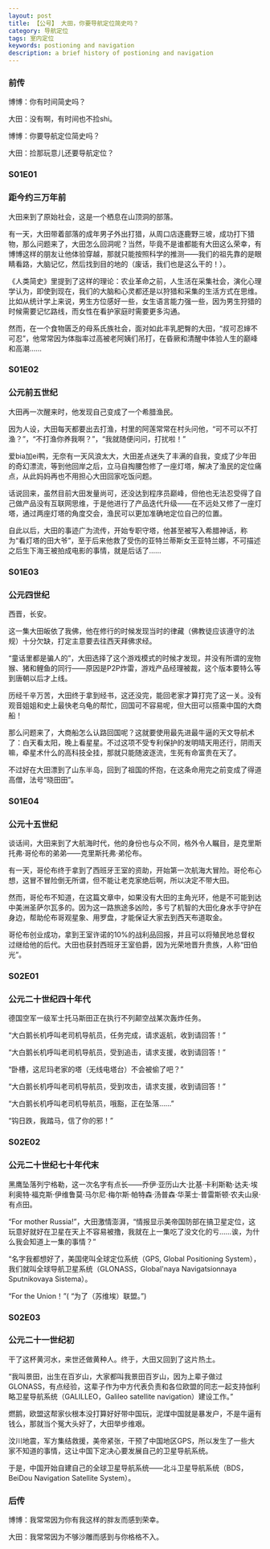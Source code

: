 ```yaml
---
layout: post
title: 【公号】 大田，你要导航定位简史吗？
category: 导航定位
tags: 室内定位
keywords: postioning and navigation
description: a brief history of postioning and navigation
---
```


### 前传

博博：你有时间简史吗？

大田：没有啊，有时间也不捡shi。

博博：你要导航定位简史吗？

大田：捡那玩意儿还要导航定位？

### S01E01

### 距今约三万年前

大田来到了原始社会，这是一个栖息在山顶洞的部落。

有一天，大田带着部落的成年男子外出打猎，从周口店逐鹿野三坡，成功打下猎物，那么问题来了，大田怎么回洞呢？当然，毕竟不是谁都能有大田这么荣幸，有博博这样的朋友让他体验穿越，那就只能按照科学的推测——我们的祖先靠的是眼睛看路，大脑记忆，然后找到目的地的（废话，我们也是这么干的！）。

《人类简史》里提到了这样的理论：农业革命之前，人生活在采集社会，演化心理学认为，即使到现在，我们的大脑和心灵都还是以狩猎和采集的生活方式在思维。比如从统计学上来说，男生方位感好一些，女生语言能力强一些，因为男生狩猎的时候需要记忆路线，而女性在看护家庭时需要更多沟通。

然而，在一个食物匮乏的母系氏族社会，面对如此丰乳肥臀的大田，“叔可忍婶不可忍”，他常常因为体脂率过高被老阿姨们吊打，在昏厥和清醒中体验人生的巅峰和高潮……

### S01E02

### 公元前五世纪

大田再一次醒来时，他发现自己变成了一个希腊渔民。

因为人设，大田每天都要出去打渔，村里的阿莲常常在村头问他，“可不可以不打渔？”，“不打渔你养我啊？”，“我就随便问问，打扰啦！”

爱bia加ei鸭，无奈有一天风浪太大，大田差点迷失了丰满的自我，变成了少年田的奇幻漂流，等到他回岸之后，立马自掏腰包修了一座灯塔，解决了渔民的定位痛点，从此妈妈再也不用担心大田回家吃饭问题。

话说回来，虽然目前大田发量尚可，还没达到程序员巅峰，但他也无法忍受得了自己做产品没有互联网思维，于是他进行了产品迭代升级——在不远处又修了一座灯塔，通过两座灯塔的角度交会，渔民可以更加准确地定位自己的位置。

自此以后，大田的事迹广为流传，开始专职守塔，他甚至被写入希腊神话，称为“看灯塔的田大爷”，至于后来他救了受伤的亚特兰蒂斯女王亚特兰娜，不可描述之后生下海王被拍成电影的事情，就是后话了……

### S01E03

### 公元四世纪

西晋，长安。

这一集大田皈依了我佛，他在修行的时候发现当时的律藏（佛教徒应该遵守的法规）十分欠缺，打定主意要去往西天拜佛求经。

“童话里都是骗人的”，大田选择了这个游戏模式的时候才发现，并没有所谓的宠物猴、猪和鲤鱼的同行——原因是P2P炸雷，游戏产品经理被裁，这个版本要特么等到唐朝以后才上线。

历经千辛万苦，大田终于拿到经书，这还没完，能回老家才算打完了这一关。没有观音姐姐和史上最快老乌龟的帮忙，回国可不容易呢，但大田可以搭乘中国的大商船！

那么问题来了，大商船怎么认路回国呢？这就要使用最先进最牛逼的天文导航术了：白天看太阳，晚上看星星。不过这项不受专利保护的发明晴天用还行，阴雨天嘛，牵星术什么的高科技全挂，那就只能随波逐流，生死有命富贵在天了。 

不过好在大田漂到了山东半岛，回到了祖国的怀抱，在这条命用完之前变成了得道高僧，法号“晓田田”。

### S01E04

### 公元十五世纪

谈话间，大田来到了大航海时代，他的身份也与众不同，格外令人瞩目，是克里斯托弗·哥伦布的弟弟——克里斯托弗·弟伦布。

有一天，哥伦布终于拿到了西班牙王室的资助，开始第一次航海大冒险。哥伦布心想，这冒不冒险倒无所谓，但不能让老克家绝后啊，所以决定不带大田。

然而，哥伦布不知道，在这篇文章中，如果没有大田的主角光环，他是不可能到达中美洲圣萨尔瓦多的。因为这一路旅途多凶险，多亏了机智的大田化身水手守护在身边，帮助伦布哥观星象、用罗盘，才能保证大家去到西天布道取金。

哥伦布创业成功，拿到王室许诺的10%的战利品回报，并且可以将殖民地总督权过继给他的后代。大田也获封西班牙王室伯爵，因为光荣地晋升贵族，人称“田伯光”。

### S02E01

### 公元二十世纪四十年代

德国空军一级军士托马斯田正在执行不列颠空战某次轰炸任务。

“大白鹅长机呼叫老司机导航员，任务完成，请求返航，收到请回答！”

“大白鹅长机呼叫老司机导航员，受到追击，请求支援，收到请回答！”

“卧槽，这尼玛老家的塔（无线电塔台）不会被偷了吧？”

“大白鹅长机呼叫老司机导航员，受到攻击，请求支援，收到请回答！”

“大白鹅长机呼叫老司机导航员，哦豁，正在坠落……”

 “钩日跌，我踏马，信了你的邪！”

### S02E02

### 公元二十世纪七十年代末

黑鹰坠落列宁格勒，这一次名字有点长——乔伊·亚历山大·比基·卡利斯勒·达夫·埃利奥特·福克斯·伊维鲁莫·马尔尼·梅尔斯·帕特森·汤普森·华莱士·普雷斯顿·农夫山泉·有点田。

“For mother Russia!”，大田激情澎湃，“情报显示美帝国防部在搞卫星定位，这玩意好就好在卫星在天上不容易被撸，我就在上一集吃了没文化的亏……诶，为什么我会知道上一集的事情？”

“名字我都想好了，美国佬叫全球定位系统（GPS, Global Positioning System），我们就叫全球导航卫星系统（GLONASS，Global'naya Navigatsionnaya Sputnikovaya Sistema）。

“For the Union！”( “为了（苏维埃）联盟。”)

### S02E03

### 公元二十一世纪初

干了这杯黄河水，来世还做黄种人。终于，大田又回到了这片热土。

“我叫景田，出生在百岁山，大家都叫我景田百岁山，因为上辈子做过GLONASS，有点经验，这辈子作为中方代表负责和各位欧盟的同志一起支持伽利略卫星导航系统（GALILLEO，Galileo satellite navigation）建设工作。”

燃鹅，欧盟这帮家伙根本没打算好好带中国玩，泥煤中国就是暴发户，不是牛逼有钱么，那就当个冤大头好了，大田举步维艰。

汶川地震，军方集结救援，美帝紧张，干预了中国地区GPS，所以发生了一些大家不知道的事情，这让中国下定决心要发展自己的卫星导航系统。

于是，中国开始自建自己的全球卫星导航系统——北斗卫星导航系统（BDS，BeiDou Navigation Satellite System）。

### 后传

博博：我常常因为你有我这样的胖友而感到荣幸。

大田：我常常因为不够沙雕而感到与你格格不入。